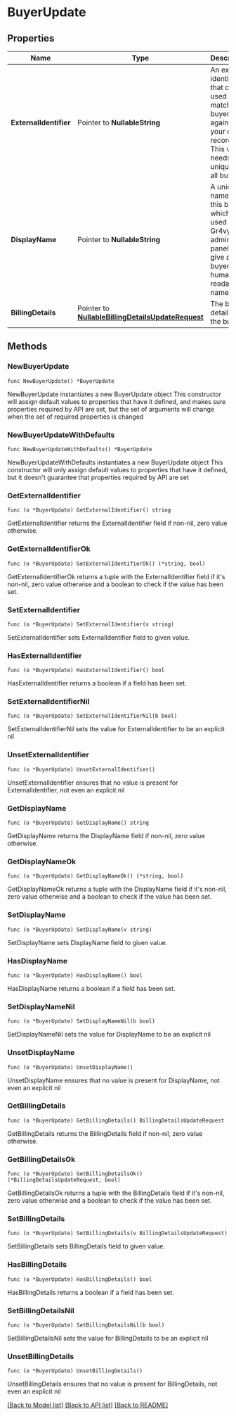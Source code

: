 # BuyerUpdate

## Properties

Name | Type | Description | Notes
------------ | ------------- | ------------- | -------------
**ExternalIdentifier** | Pointer to **NullableString** | An external identifier that can be used to match the buyer against your own records. This value needs to be unique for all buyers. | [optional] 
**DisplayName** | Pointer to **NullableString** | A unique name for this buyer which is used in the Gr4vy admin panel to give a buyer a human readable name. | [optional] 
**BillingDetails** | Pointer to [**NullableBillingDetailsUpdateRequest**](BillingDetailsUpdateRequest.md) | The billing details of the buyer. | [optional] 

## Methods

### NewBuyerUpdate

`func NewBuyerUpdate() *BuyerUpdate`

NewBuyerUpdate instantiates a new BuyerUpdate object
This constructor will assign default values to properties that have it defined,
and makes sure properties required by API are set, but the set of arguments
will change when the set of required properties is changed

### NewBuyerUpdateWithDefaults

`func NewBuyerUpdateWithDefaults() *BuyerUpdate`

NewBuyerUpdateWithDefaults instantiates a new BuyerUpdate object
This constructor will only assign default values to properties that have it defined,
but it doesn't guarantee that properties required by API are set

### GetExternalIdentifier

`func (o *BuyerUpdate) GetExternalIdentifier() string`

GetExternalIdentifier returns the ExternalIdentifier field if non-nil, zero value otherwise.

### GetExternalIdentifierOk

`func (o *BuyerUpdate) GetExternalIdentifierOk() (*string, bool)`

GetExternalIdentifierOk returns a tuple with the ExternalIdentifier field if it's non-nil, zero value otherwise
and a boolean to check if the value has been set.

### SetExternalIdentifier

`func (o *BuyerUpdate) SetExternalIdentifier(v string)`

SetExternalIdentifier sets ExternalIdentifier field to given value.

### HasExternalIdentifier

`func (o *BuyerUpdate) HasExternalIdentifier() bool`

HasExternalIdentifier returns a boolean if a field has been set.

### SetExternalIdentifierNil

`func (o *BuyerUpdate) SetExternalIdentifierNil(b bool)`

 SetExternalIdentifierNil sets the value for ExternalIdentifier to be an explicit nil

### UnsetExternalIdentifier
`func (o *BuyerUpdate) UnsetExternalIdentifier()`

UnsetExternalIdentifier ensures that no value is present for ExternalIdentifier, not even an explicit nil
### GetDisplayName

`func (o *BuyerUpdate) GetDisplayName() string`

GetDisplayName returns the DisplayName field if non-nil, zero value otherwise.

### GetDisplayNameOk

`func (o *BuyerUpdate) GetDisplayNameOk() (*string, bool)`

GetDisplayNameOk returns a tuple with the DisplayName field if it's non-nil, zero value otherwise
and a boolean to check if the value has been set.

### SetDisplayName

`func (o *BuyerUpdate) SetDisplayName(v string)`

SetDisplayName sets DisplayName field to given value.

### HasDisplayName

`func (o *BuyerUpdate) HasDisplayName() bool`

HasDisplayName returns a boolean if a field has been set.

### SetDisplayNameNil

`func (o *BuyerUpdate) SetDisplayNameNil(b bool)`

 SetDisplayNameNil sets the value for DisplayName to be an explicit nil

### UnsetDisplayName
`func (o *BuyerUpdate) UnsetDisplayName()`

UnsetDisplayName ensures that no value is present for DisplayName, not even an explicit nil
### GetBillingDetails

`func (o *BuyerUpdate) GetBillingDetails() BillingDetailsUpdateRequest`

GetBillingDetails returns the BillingDetails field if non-nil, zero value otherwise.

### GetBillingDetailsOk

`func (o *BuyerUpdate) GetBillingDetailsOk() (*BillingDetailsUpdateRequest, bool)`

GetBillingDetailsOk returns a tuple with the BillingDetails field if it's non-nil, zero value otherwise
and a boolean to check if the value has been set.

### SetBillingDetails

`func (o *BuyerUpdate) SetBillingDetails(v BillingDetailsUpdateRequest)`

SetBillingDetails sets BillingDetails field to given value.

### HasBillingDetails

`func (o *BuyerUpdate) HasBillingDetails() bool`

HasBillingDetails returns a boolean if a field has been set.

### SetBillingDetailsNil

`func (o *BuyerUpdate) SetBillingDetailsNil(b bool)`

 SetBillingDetailsNil sets the value for BillingDetails to be an explicit nil

### UnsetBillingDetails
`func (o *BuyerUpdate) UnsetBillingDetails()`

UnsetBillingDetails ensures that no value is present for BillingDetails, not even an explicit nil

[[Back to Model list]](../README.md#documentation-for-models) [[Back to API list]](../README.md#documentation-for-api-endpoints) [[Back to README]](../README.md)


